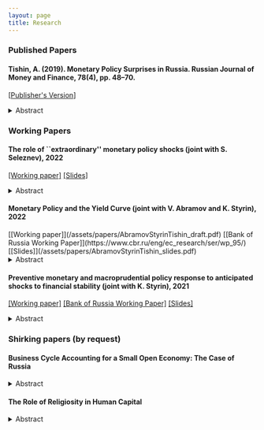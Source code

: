 ```yaml
---
layout: page
title: Research
---
```


<h3> Published Papers</h3>

<h4>Tishin, A. (2019). Monetary Policy Surprises in Russia. Russian Journal of Money and Finance, 78(4), pp. 48–70. </h4> 



[[Publisher's Version](https://rjmf.econs.online/upload/iblock/8db/Monetary_Policy_Surprises.pdf)]

  <details>
  <summary>Abstract</summary>

<p><em>This paper studies the monetary policy transmission in the Russian economy. The key question of this research is to determine how monetary policy affects the economy through currency exchange rates. I construct a series of monetary policy surprises for the Russian economy using the high-frequency identification approach. Many papers use futures on interest rates as monetary policy instruments; however, we do not have these futures on the Russian financial market. Therefore, I use different currency futures as monetary surprises because these futures are liquid, and they may reveal market sentiments. I take the dates when the Board of Directors of the Bank of Russia made a decision on the key rate and look at the changes in the currency exchange market in a tiny 30-minute window. Next, I construct a structural vector autoregression model to show the effect of these surprises on macroeconomic variables. In the identification process, I use the external instruments approach à la Gertler and Karadi (2015). Finally, I compare the results with other methods (Cholesky decomposition). I find that a tightening monetary policy significantly increases the bond rate; moreover, the effect on inflation is not immediate, but appears after a couple of months.</em></p>
 </details>

<h3> Working Papers  </h3>

<h4> The role of ``extraordinary'' monetary policy shocks (joint with S. Seleznev), 2022 </h4>

[[Working paper]](/assets/papers/SeleznevTishin_draft.pdf) [[Slides]](/assets/papers/SeleznevTishin_slides.pdf)
  <details>
  <summary>Abstract</summary>

<p><em>
 In this paper, we develop a  framework to study the role of ``extreme'' shocks in Russian data -- shocks that have a magnitude of more than four standard deviations.  We find that these shocks are the source of biased estimates of the transmission mechanism which leads to a price puzzle. To show it, we develop a monthly DSGE model which we use as a workhorse in simulation exercises.  Our focus is on the role of monetary policy shock. We simulate our model under several assumptions about the shocks (whether they come from the shock decomposition of observable variables or simulations). Then we use simulated data from the DSGE model in proxy SVAR to obtain empirical impulse response. Then we compare these responses to the responses estimated from the DSGE model. If monetary policy shock does not contain any peaked shocks, then SVAR impulse responses coincide with DSGE impulse responses. However, if we add a peaked value of monetary policy shock, we immediately observe a price puzzle. 
</em></p>
 </details>
 
 
<h4> Monetary Policy and the Yield Curve (joint with V. Abramov and K. Styrin), 2022 </h4>
[[Working paper]](/assets/papers/AbramovStyrinTishin_draft.pdf) [[Bank of Russia Working Paper]](https://www.cbr.ru/eng/ec_research/ser/wp_95/) [[Slides]](/assets/papers/AbramovStyrinTishin_slides.pdf)

  <details>
  <summary>Abstract</summary>

<p><em>
This paper discusses the impact of monetary policy on financial and macroeconomic variables in Russia. We distinguish two types of monetary policy: (1) that causes by changes in the current rates and (2) that causes by any other reason (such as forward guidance, communication, and central bank information). We find that these two  types have distinct effects on financial variables. The first type better explains the variation of interest rates for the entire yield curve. In contrast, the second type explains the variation in the exchange rate and market indices. Moreover, we also show that monetary policy transmission from interest rates to inflation takes about one year but this effect is only temporary.
</em></p>
 </details>
 
 
<h4>Preventive monetary and macroprudential policy response to anticipated shocks to financial stability (joint with K. Styrin), 2021 </h4>

[[Working paper]](/assets/papers/StyrinTishin_draft_new.pdf) [[Bank of Russia Working Paper]](https://cbr.ru/eng/ec_research/ser/wp_80/) [[Slides]](/assets/papers/StyrinTishin_slides.pdf)

  <details>
  <summary>Abstract</summary>

<p><em>
In this paper, we develop a simple framework to study the optimal macroprudential and monetary policy interactions in response to financial shocks. Our model combines nominal rigidities and capital accumulation, features that have usually been studied separately in previous literature. In our model, we show that agents do not internalise how their asset purchases affect asset prices. Thus, when crises occur, there are fire sales: less demand for capital further reduces prices and agents are worse off. Policy interventions (both monetary and macroprudential) can improve allocations by restricting borrowing ex-ante (during the accumulation of risks and imbalances) and stimulating the economy ex-post (during crises). As a result, we find a complementary relationship between ex-ante monetary policy and preventive macroprudential policy. We also compare this result with a flexible-price model and a frictionless model and conduct several sensitivity analysis exercises.
</em></p>
 </details>



<!--<h3> Work in Progress </h3>-->


 

 
 
<!--<h4> Insulation from external shocks: Evidence from Russia, 2021 </h4>

  <details>
  <summary>Abstract</summary>

<p><em>
TBA
</em></p>
 </details>-->
 

<h3> Shirking papers (by request)</h3>

<h4> Business Cycle Accounting for a Small Open Economy: The Case of Russia </h4>

  <details>
  <summary>Abstract</summary>

<p><em>This paper studies the business cycles of the Russian economy. This paper aims to find which frictions are more important for the Russian economy and, therefore, which sectors should be modelled in more detail. I start with the simple case of a closed economy with four distortions, namely, the efficiency, the labour, the investment and the feasibility wedges. However, a closed economy model fails to explain real business cycles in emerging countries. I extend this model to a small open economy to better fit the Russian economy. I have two main findings. For a closed economy, I find that the efficiency and the labour wedges account for most fluctuations in output and investments. The feasibility wedge can play at best the third role. However, for a small open economy, only the efficiency wedge successfully contributes to business cycles fluctuations. The role of the labour wedge is much smaller.</em></p>
 </details>

<h4> The Role of Religiosity in Human Capital </h4>

  <details>
  <summary>Abstract</summary>

<p><em>In this paper, I examine the connection between religion and human capital. I want to find the effect of church attendance on human capital. Moreover, I use a non-standard measure of human capital, instead of years of schooling I use PISA test scores. I solve the problem of reverse causality using the instrumental variables. As the IV I take four groups of control variables: geographical controls, economic controls, religious controls and historical controls. The data about religiosity and PISA tests are taken from different surveys and available on the individual levels. I find that there is a strong correlation between church attendance and PISA scores, which can show the difference in human capital between religious and non-religious people.</em></p>
 </details>
